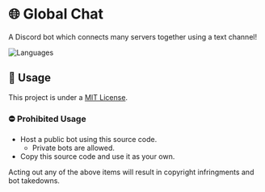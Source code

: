 # 🌐 Global Chat
A Discord bot which connects many servers together using a text channel!

![Languages](https://skillicons.dev/icons?i=nodejs,mongodb,sentry)

## 🧪 Usage
This project is under a [MIT License](https://github.com/Global-Chat-7493/bot/blob/main/LICENSE).

### ⛔ Prohibited Usage
- Host a public bot using this source code.
  - Private bots are allowed.
- Copy this source code and use it as your own.

Acting out any of the above items will result in copyright infringments and bot takedowns.
